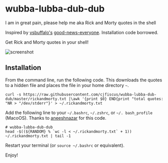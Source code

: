 # wubba-lubba-dub-dub
I am in great pain, please help me aka Rick and Morty quotes in the shell  

Inspired by [vsbuffalo's](https://github.com/vsbuffalo) [good-news-everyone](https://github.com/vsbuffalo/good-news-everyone). Installation code borrowed.

Get Rick and Morty quotes in your shell! 

![screenshot](http://url/to/img.png)

## Installation
From the command line, run the following code. This downloads the quotes to a hidden file and  places the file in your home directory ```~```. 
```
curl -s https://raw.githubusercontent.com/cjfiscus/wubba-lubba-dub-dub/master/rickandmorty.txt |\awk '{print $0} END{print "total quotes: "NR > "/dev/stderr"}' > ~/.rickandmorty.txt
```

Add the following line to your ```~/.bashrc```, ```~/.zshrc```, or ```~/. bash_profile``` (MacoOS). Thanks to [aneeshnazar](https://github.com/aneeshnazar) for this code.
```
# wubba-lubba-dub-dub
head -$((${RANDOM} % `wc -l < ~/.rickandmorty.txt` + 1)) ~/.rickandmorty.txt | tail -1
```
Restart your terminal (or ```source ~/.bashrc``` or equivalent).

Enjoy! 
 
 
